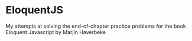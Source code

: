 # EloquentJS
My attempts at solving the end-of-chapter practice problems for the book Eloquent Javascript by Marjin Haverbeke
